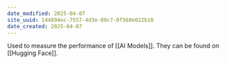 ```yaml
---
date_modified: 2025-04-07
site_uuid: 144894ec-7557-4d3e-80c7-0f568e022b10
date_created: 2025-04-07
---
```


Used to measure the performance of [[AI Models]].  They can be found on [[Hugging Face]].